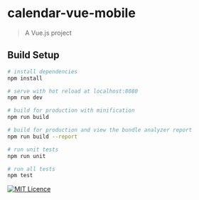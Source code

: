 # calendar-vue-mobile

> A Vue.js project

## Build Setup

``` bash
# install dependencies
npm install

# serve with hot reload at localhost:8080
npm run dev

# build for production with minification
npm run build

# build for production and view the bundle analyzer report
npm run build --report

# run unit tests
npm run unit

# run all tests
npm test
```

[![MIT Licence](https://badges.frapsoft.com/os/mit/mit.svg?v=103)](https://opensource.org/licenses/mit-license.php)   
